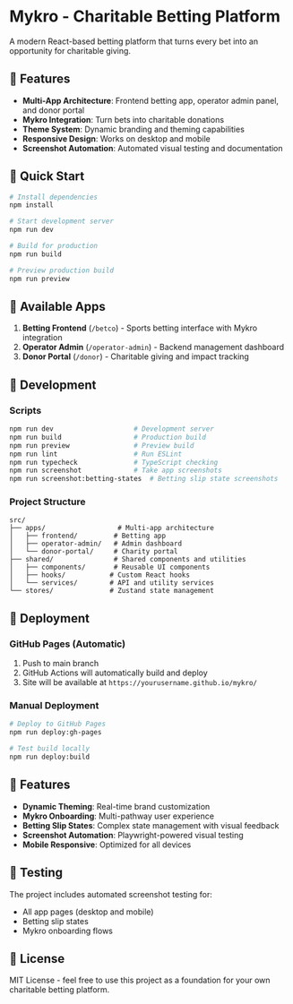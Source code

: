 # Mykro - Charitable Betting Platform

A modern React-based betting platform that turns every bet into an opportunity for charitable giving.

## 🌟 Features

- **Multi-App Architecture**: Frontend betting app, operator admin panel, and donor portal
- **Mykro Integration**: Turn bets into charitable donations
- **Theme System**: Dynamic branding and theming capabilities
- **Responsive Design**: Works on desktop and mobile
- **Screenshot Automation**: Automated visual testing and documentation

## 🚀 Quick Start

```bash
# Install dependencies
npm install

# Start development server
npm run dev

# Build for production
npm run build

# Preview production build
npm run preview
```

## 📱 Available Apps

1. **Betting Frontend** (`/betco`) - Sports betting interface with Mykro integration
2. **Operator Admin** (`/operator-admin`) - Backend management dashboard
3. **Donor Portal** (`/donor`) - Charitable giving and impact tracking

## 🔧 Development

### Scripts

```bash
npm run dev                    # Development server
npm run build                  # Production build
npm run preview                # Preview build
npm run lint                   # Run ESLint
npm run typecheck              # TypeScript checking
npm run screenshot             # Take app screenshots
npm run screenshot:betting-states  # Betting slip state screenshots
```

### Project Structure

```
src/
├── apps/                  # Multi-app architecture
│   ├── frontend/         # Betting app
│   ├── operator-admin/   # Admin dashboard
│   └── donor-portal/     # Charity portal
├── shared/               # Shared components and utilities
│   ├── components/       # Reusable UI components
│   ├── hooks/           # Custom React hooks
│   └── services/        # API and utility services
└── stores/              # Zustand state management
```

## 🚀 Deployment

### GitHub Pages (Automatic)

1. Push to main branch
2. GitHub Actions will automatically build and deploy
3. Site will be available at `https://yourusername.github.io/mykro/`

### Manual Deployment

```bash
# Deploy to GitHub Pages
npm run deploy:gh-pages

# Test build locally
npm run deploy:build
```

## 🎨 Features

- **Dynamic Theming**: Real-time brand customization
- **Mykro Onboarding**: Multi-pathway user experience
- **Betting Slip States**: Complex state management with visual feedback
- **Screenshot Automation**: Playwright-powered visual testing
- **Mobile Responsive**: Optimized for all devices

## 🧪 Testing

The project includes automated screenshot testing for:
- All app pages (desktop and mobile)
- Betting slip states
- Mykro onboarding flows

## 📄 License

MIT License - feel free to use this project as a foundation for your own charitable betting platform.